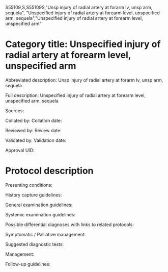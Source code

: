 S55109,S,S55109S,"Unsp injury of radial artery at forarm lv, unsp arm, sequela", "Unspecified injury of radial artery at forearm level, unspecified arm, sequela","Unspecified injury of radial artery at forearm level, unspecified arm"
# Category title: Unspecified injury of radial artery at forearm level, unspecified arm

Abbreviated description: Unsp injury of radial artery at forarm lv, unsp arm, sequela

Full description: Unspecified injury of radial artery at forearm level, unspecified arm, sequela

Sources:

Collated by:
Collation date:

Reviewed by:
Review date:

Validated by:
Validation date:

Approval UID:

# Protocol description

Presenting conditions:

History capture guidelines:

General examination guidelines:

Systemic examination guidelines:

Possible differential diagnoses with links to related protocols:

Symptomatic / Palliative management:

Suggested diagnostic tests:

Management:

Follow-up guidelines:
